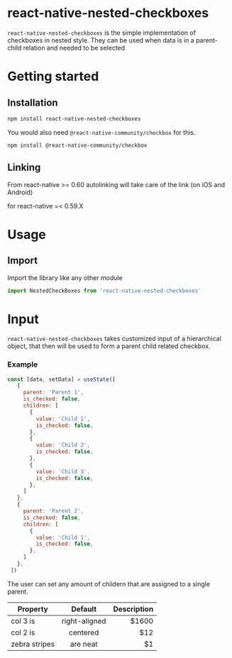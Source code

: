# react-native-nested-checkboxes

`react-native-nested-checkboxes` is the simple implementation of checkboxes in nested style. They can be used when data is in a parent-child relation and needed to be selected

# Getting started
## Installation
```bash
npm install react-native-nested-checkboxes
```
You would also need `@react-native-community/checkbox` for this.
```bash
npm install @react-native-community/checkbox
```

## Linking
From react-native >= 0.60 autolinking will take care of the link (on iOS and Android)

for react-native =< 0.59.X

# Usage
## Import
Import the library like any other module
```javascript
import NestedCheckBoxes from 'react-native-nested-checkboxes'
```
# Input
`react-native-nested-checkboxes` takes customized input of a hierarchical object, that then will be used to form a parent child related checkbox. 
 ### Example
 ```javascript
const [data, setData] = useState([
    {
      parent: 'Parent 1',
      is_checked: false,
      children: [
        {
          value: 'Child 1',
          is_checked: false,
        },
        {
          value: 'Child 2',
          is_checked: false,
        },
        {
          value: 'Child 3',
          is_checked: false,
        },
      ]
    },
    {
      parent: 'Parent 2',
      is_checked: false,
      children: [
        {
          value: 'Child 1',
          is_checked: false,
        },
      ]
    },
  ])
 ```
 The user can set any amount of childern that are assigned to a single parent.
 
| Property        | Default           | Description  |
| -------------   |:-------------:    | -----:       |
| col 3 is        | right-aligned | $1600 |
| col 2 is        | centered      |   $12 |
| zebra stripes   | are neat      |    $1 |